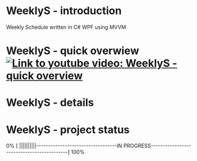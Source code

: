 # WeeklyS - introduction
Weekly Schedule written in C# WPF using MVVM

# WeeklyS - quick overwiew [![Link to youtube video: WeeklyS - quick overview](https://upload.wikimedia.org/wikipedia/commons/thumb/0/09/YouTube_full-color_icon_%282017%29.svg/159px-YouTube_full-color_icon_%282017%29.svg.png)](http://www.youtube.com/ "WeeklyS - quick overview")

# WeeklyS - details


# WeeklyS - project status
0% [ ||||||||||----------------------------------IN PROGRESS-------------------------------------------] 100%